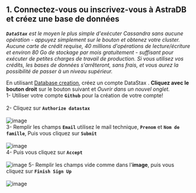 ## 1. Connectez-vous ou inscrivez-vous à AstraDB et créez une base de données

_**`DataStax`** est le moyen le plus simple d'exécuter Cassandra sans aucune opération - appuyez simplement sur le bouton et obtenez votre cluster. Aucune carte de crédit requise, 40 millions d'opérations de lecture/écriture et environ 80 Go de stockage par mois gratuitement - suffisant pour exécuter de petites charges de travail de production. Si vous utilisez vos crédits, les bases de données s'arrêteront, sans frais, et vous aurez la possibilité de passer à un niveau supérieur._

En utilisant [Database creation](https://auth.cloud.datastax.com/auth/realms/CloudUsers/protocol/openid-connect/auth?client_id=auth-proxy&redirect_uri=https%3A%2F%2Fgatekeeper.auth.cloud.datastax.com%2Fcallback&response_type=code&scope=openid+profile+email&state=%2FGKryGaccMY6Qmy1eJuFuYzBvbE%3D), créez un compte DataStax . **Cliquez avec le bouton droit** sur le bouton suivant et *Ouvrir dans un nouvel onglet.*
<br>
1- Utiliser votre compte **`Github`** pour la création de votre compte! <br>
<br>
2- Cliquez sur **`Authorize datastax`** <br>
<br>
![image](https://user-images.githubusercontent.com/123748165/226144432-af85f5a8-2f3a-45d9-8fea-45e7439591df.png)
<br>
3- Remplir les champs **`Email`** utilisez le mail technique, **`Prenom`**  et **`Nom de famille`**, Puis vous cliquez sur **`Submit`** <br>
<br>
![image](https://user-images.githubusercontent.com/123748165/226144926-8adbb91f-5ef9-4f72-b612-4ed24a4971e7.png)
<br>
4- Puis vous cliquez sur **`Accept`** <br>
<br>
![image](https://user-images.githubusercontent.com/123748165/226145062-03fa5d64-1e42-4877-8e57-7877930b9ad9.png)
5- Remplir les champs vide comme dans l'**image**, puis vous cliquez sur **`Finish Sign Up`** <br>
<br>
![image](https://user-images.githubusercontent.com/123748165/226145094-90decafb-d700-417c-9aaa-1ab553d75cda.png)
